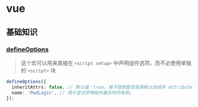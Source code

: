 # vue

## 基础知识

### [defineOptions](https://cn.vuejs.org/api/sfc-script-setup.html#defineoptions)

> 这个宏可以用来直接在 `<script setup>` 中声明组件选项，而不必使用单独的 `<script>` 块

```typescript
defineOptions({
  inheritAttrs: false, // 默认值：true。用于控制是否启用默认的组件 attribute 透传行为。
  name: 'PwdLogin', // 用于显式声明组件展示时的名称。
});
```
